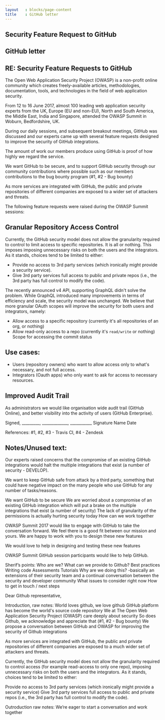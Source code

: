 ```yaml
---
layout   : blocks/page-content
title    : GitHub letter
---
```



##  Security Feature Request to GitHub

## GitHub letter

## RE:  Security Feature Requests to GitHub

The Open Web Application Security Project (OWASP) is a non-profit online community which creates freely-available articles, methodologies, documentation, tools, and technologies in the field of web application security.

From 12 to 16 June 2017, almost 100 leading web application security experts from the UK, Europe (EU and non-EU), North and South America, the Middle East, India and Singapore, attended the OWASP Summit in Woburn, Bedfordshire, UK.

During our daily sessions, and subsequent breakout meetings, GitHub was discussed and our experts came up with several feature requests designed to improve the security of GitHub integrations.

The amount of work our members produce using GitHub is proof of how highly we regard the service.

We want GitHub to be secure, and to support GitHub security through our community contributions where possible such as our members contributions to the bug bounty program (#1, #2 - Bug bounty)

As more services are integrated with GitHub, the public and private repositories of different companies are exposed to a wider set of attackers and threats.

The following feature requests were raised during the OWASP Summit sessions:

## Granular Repository Access Control
Currently, the GitHub security model does not allow the granularity required to control to limit access to specific repositories. It is all or nothing.
This imposes imposing unnecessary risks on both the users and the integrators. As it stands, choices tend to be limited to either:
- Provide no access to 3rd party services (which ironically might provide a security service).
- Give 3rd party services full access to public and private repos (i.e., the 3rd party has full control to modify the code).

The recently announced v4 API, supporting GraphQL didn't solve the problem. While GraphQL introduced many improvements in terms of efficiency and scale, the security model was unchanged.
We believe that more granular OAuth scopes will improve the security for both users and integrators, namely:
- Allow access to a specific repository (currently it's all repositories of an org, or nothing)
- Allow read-only access to a repo (currently it's `read/write` or nothing)
Scope for accessing the commit status

## Use cases:
- Users (repository owners) who want to allow access only to what's necessary, and not full access.
- Integrators (Oauth apps) who only want to ask for access to necessary resources.

## Improved Audit Trail
As administrators we would like organisation wide audit trail (GitHub Online), and better visibility into the activity of users (GitHub Enterprise).


Signed,
_________,  _____________, ___________
Signature     Name                   Date



References:
#1, #2, #3 - Travis CI, #4 - Zendesk




## Notes/Unused text:
Our experts raised concerns that the compromise of an existing GitHub integrations would halt the multiple integrations that exist (a number of security - DEVELOP).

We want to keep GitHub safe from attack by a third party, something that could have negative impact on the many people who use GitHub for any number of tasks/reasons.

We want GitHub to be secure
We are worried about a compromise of an existing GitHub integration which will put a brake on the multiple integrations that exist (a number of security)
The lack of granularity of the permissions is actually hurting security today
How can we work together

OWASP Summit 2017 would like to engage with GitHub to take the conversation forward.  We feel there is a good fit between our mission and yours.  We are happy to work with you to design these new features

We would love to help in designing and testing these new features

OWASP Summit GitHub session participants would like to help GitHub.

Sherif’s points:
Who are we?
What can we provide to Github? Best practices
Writing code
Assessments
Tutorials
Why are we doing this? -basically an extensions of their security team and a continual conversation between the security and developer community
What issues to consider right now
How to get in touch / next steps



Dear Github representative,

Introduction, raw notes:
World loves github, we love github
GitHub platform has become the world's source code repository
We at The Open Web Application Security Project (OWASP) care deeply about security
So does Github, we acknowledge and appreciate that (#1, #2 - Bug bounty)
We propose a conversation between GitHub and OWASP for improving the security of Github integrations

As more services are integrated with GitHub, the public and private repositories of different companies are exposed to a much wider set of attackers and threats.

Currently, the GitHub security model does not allow the granularity required to control access (for example read-access to only one repo), imposing unnecessary risks on both the users and the integrators. As it stands, choices tend to be limited to either:

Provide no access to 3rd party services (which ironically might provide a security service)
Give 3rd party services full access to public and private repos (i.e., the 3rd party has full control to modify the code).


Outroduction raw notes:
We’re eager to start a conversation and work together
